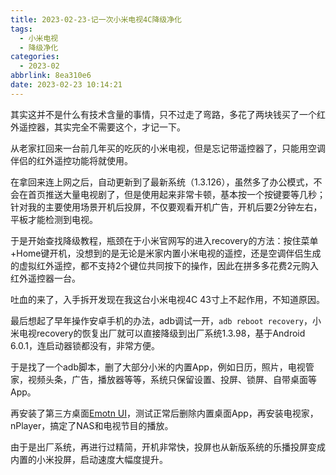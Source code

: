 ```yaml
---
title: 2023-02-23-记一次小米电视4C降级净化
tags:
  - 小米电视
  - 降级净化
categories:
  - 2023-02
abbrlink: 8ea310e6
date: 2023-02-23 10:14:21
---
```




其实这并不是什么有技术含量的事情，只不过走了弯路，多花了两块钱买了一个红外遥控器，其实完全不需要这个，才记一下。

从老家扛回来一台前几年买的吃灰的小米电视，但是忘记带遥控器了，只能用空调伴侣的红外遥控功能将就使用。

在拿回来连上网之后，自动更新到了最新系统（1.3.126），虽然多了办公模式，不会在首页推送大量电视剧了，但是使用起来非常卡顿，基本按一个按键要等几秒；针对我的主要使用场景开机后投屏，不仅要观看开机广告，开机后要2分钟左右，平板才能检测到电视。



于是开始查找降级教程，瓶颈在于小米官网写的进入recovery的方法：按住菜单+Home键开机，没想到的是无论是米家内置小米电视的遥控，还是空调伴侣生成的虚拟红外遥控，都不支持2个键位共同按下的操作，因此在拼多多花费2元购入红外遥控器一台。



吐血的来了，入手拆开发现在我这台小米电视4C 43寸上不起作用，不知道原因。



最后想起了早年操作安卓手机的办法，adb调试一开，`adb reboot recovery`，小米电视recovery的恢复出厂就可以直接降级到出厂系统1.3.98，基于Android 6.0.1，连启动器锁都没有，非常方便。



于是找了一个adb脚本，删了大部分小米的内置App，例如日历，照片，电视管家，视频头条，广告，播放器等等，系统只保留设置、投屏、锁屏、自带桌面等App。

再安装了第三方桌面[Emotn UI](https://app.emotn.com/ui/)，测试正常后删除内置桌面App，再安装电视家，nPlayer，搞定了NAS和电视节目的播放。

由于是出厂系统，再进行过精简，开机非常快，投屏也从新版系统的乐播投屏变成内置的小米投屏，启动速度大幅度提升。





